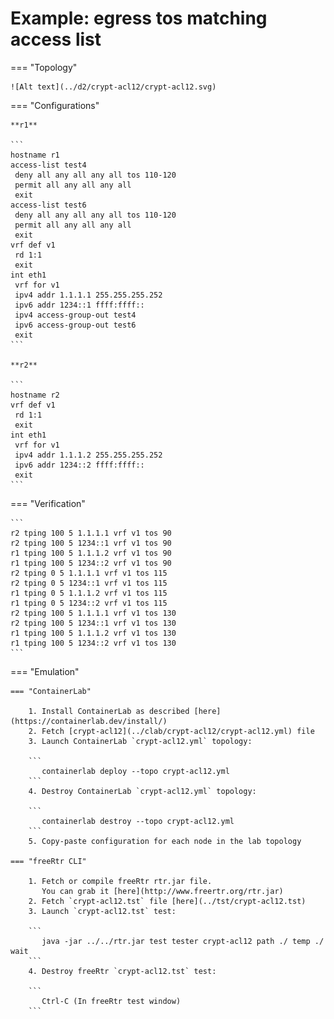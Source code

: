 # Example: egress tos matching access list

=== "Topology"

    ![Alt text](../d2/crypt-acl12/crypt-acl12.svg)

=== "Configurations"

    **r1**

    ```
    hostname r1
    access-list test4
     deny all any all any all tos 110-120
     permit all any all any all
     exit
    access-list test6
     deny all any all any all tos 110-120
     permit all any all any all
     exit
    vrf def v1
     rd 1:1
     exit
    int eth1
     vrf for v1
     ipv4 addr 1.1.1.1 255.255.255.252
     ipv6 addr 1234::1 ffff:ffff::
     ipv4 access-group-out test4
     ipv6 access-group-out test6
     exit
    ```

    **r2**

    ```
    hostname r2
    vrf def v1
     rd 1:1
     exit
    int eth1
     vrf for v1
     ipv4 addr 1.1.1.2 255.255.255.252
     ipv6 addr 1234::2 ffff:ffff::
     exit
    ```

=== "Verification"

    ```
    r2 tping 100 5 1.1.1.1 vrf v1 tos 90
    r2 tping 100 5 1234::1 vrf v1 tos 90
    r1 tping 100 5 1.1.1.2 vrf v1 tos 90
    r1 tping 100 5 1234::2 vrf v1 tos 90
    r2 tping 0 5 1.1.1.1 vrf v1 tos 115
    r2 tping 0 5 1234::1 vrf v1 tos 115
    r1 tping 0 5 1.1.1.2 vrf v1 tos 115
    r1 tping 0 5 1234::2 vrf v1 tos 115
    r2 tping 100 5 1.1.1.1 vrf v1 tos 130
    r2 tping 100 5 1234::1 vrf v1 tos 130
    r1 tping 100 5 1.1.1.2 vrf v1 tos 130
    r1 tping 100 5 1234::2 vrf v1 tos 130
    ```

=== "Emulation"

    === "ContainerLab"

        1. Install ContainerLab as described [here](https://containerlab.dev/install/)  
        2. Fetch [crypt-acl12](../clab/crypt-acl12/crypt-acl12.yml) file  
        3. Launch ContainerLab `crypt-acl12.yml` topology:  

        ```
           containerlab deploy --topo crypt-acl12.yml  
        ```
        4. Destroy ContainerLab `crypt-acl12.yml` topology:  

        ```
           containerlab destroy --topo crypt-acl12.yml  
        ```
        5. Copy-paste configuration for each node in the lab topology

    === "freeRtr CLI"

        1. Fetch or compile freeRtr rtr.jar file.  
           You can grab it [here](http://www.freertr.org/rtr.jar)  
        2. Fetch `crypt-acl12.tst` file [here](../tst/crypt-acl12.tst)  
        3. Launch `crypt-acl12.tst` test:  

        ```
           java -jar ../../rtr.jar test tester crypt-acl12 path ./ temp ./ wait
        ```
        4. Destroy freeRtr `crypt-acl12.tst` test:  

        ```
           Ctrl-C (In freeRtr test window)
        ```


